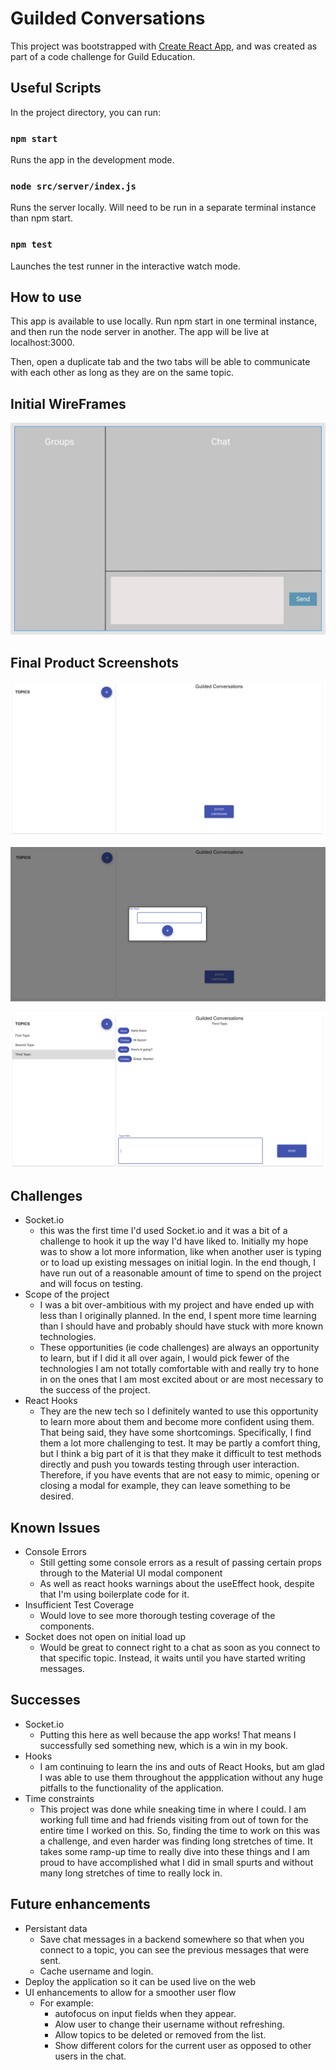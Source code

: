 # Guilded Conversations

This project was bootstrapped with [Create React App](https://github.com/facebook/create-react-app), and was created as part of a code challenge for Guild Education.

## Useful Scripts

In the project directory, you can run:

### `npm start`

Runs the app in the development mode.<br>

### `node src/server/index.js`

Runs the server locally. Will need to be run in a separate terminal instance than npm start.

### `npm test`

Launches the test runner in the interactive watch mode.<br>

## How to use

This app is available to use locally. Run npm start in one terminal instance, and then run the node server in another. The app will be live at localhost:3000.

Then, open a duplicate tab and the two tabs will be able to communicate with each other as long as they are on the same topic.

## Initial WireFrames

![Wireframe](wireframes.png)

## Final Product Screenshots

![Initial page](initial_page.png)

![Add Topic Modal](add_topic.png)

![Chat View](chats.png)

## Challenges

* Socket.io
  * this was the first time I'd used Socket.io and it was a bit of a challenge to hook it up the way I'd have liked to. Initially my hope was to show a lot more information, like when another user is typing or to load up existing messages on initial login. In the end though, I have run out of a reasonable amount of time to spend on the project and will focus on testing.
* Scope of the project
  * I was a bit over-ambitious with my project and have ended up with less than I originally planned. In the end, I spent more time learning than I should have and probably should have stuck with more known technologies.
  * These opportunities (ie code challenges) are always an opportunity to learn, but if I did it all over again, I would pick fewer of the technologies I am not totally comfortable with and really try to hone in on the ones that I am most excited about or are most necessary to the success of the project.
* React Hooks
  * They are the new tech so I definitely wanted to use this opportunity to learn more about them and become more confident using them. That being said, they have some shortcomings. Specifically, I find them a lot more challenging to test. It may be partly a comfort thing, but I think a big part of it is that they make it difficult to test methods directly and push you towards testing through user interaction. Therefore, if you have events that are not easy  to mimic, opening or closing a modal for example, they can leave something to be desired.

## Known Issues

* Console Errors
  * Still getting some console errors as a result of passing certain props through to the Material UI modal component
  * As well as react hooks warnings about the useEffect hook, despite that I'm using boilerplate code for it.
* Insufficient Test Coverage
  * Would love to see more thorough testing coverage of the components.
* Socket does not open on initial load up
  * Would be great to connect right to a chat as soon as you connect to that specific topic. Instead, it waits until you have started writing messages.

## Successes

* Socket.io
  * Putting this here as well because the app works! That means I successfully sed something new, which is a win in my book.
* Hooks
  * I am continuing to learn the ins and outs of React Hooks, but am glad I was able to use them throughout the appplication without any huge pitfalls to the functionality of  the application.
* Time constraints
  * This project was done while sneaking time in where I could. I am working full time and had friends visiting from out of town for the entire time I worked on this. So, finding the time to work on this was a challenge, and even harder was finding long stretches of time. It takes some ramp-up time to really dive into these things and I am proud to have accomplished what I did in small spurts and without many long stretches of time to really lock in.

## Future enhancements

* Persistant data
  * Save chat messages in a backend somewhere so that when you connect to a topic, you can see the previous messages that were sent.
  * Cache username and login.
* Deploy the application so it can be used live on the web
* UI enhancements to allow for a smoother user flow
  * For example:
    * autofocus on input fields when they appear.
    * Alow user to change their username without refreshing.
    * Allow topics to be deleted or removed from the list.
    * Show different colors for the current user as opposed to other users in the chat.